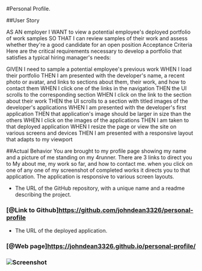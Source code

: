 #Personal Profile.

##User Story

AS AN employer
I WANT to view a potential employee's deployed portfolio of work samples
SO THAT I can review samples of their work and assess whether they're a good candidate for an open position
Acceptance Criteria
Here are the critical requirements necessary to develop a portfolio that satisfies a typical hiring manager's needs:

GIVEN I need to sample a potential employee's previous work
WHEN I load their portfolio
THEN I am presented with the developer's name, a recent photo or avatar, and links to sections about them, their work, and how to contact them
WHEN I click one of the links in the navigation
THEN the UI scrolls to the corresponding section
WHEN I click on the link to the section about their work
THEN the UI scrolls to a section with titled images of the developer's applications
WHEN I am presented with the developer's first application
THEN that application's image should be larger in size than the others
WHEN I click on the images of the applications
THEN I am taken to that deployed application
WHEN I resize the page or view the site on various screens and devices
THEN I am presented with a responsive layout that adapts to my viewport

##Actual Behavior
You are brought to my profile page showing my name and a picture of me standing on my 4runner.
 There are 3 links to direct you to My about me, my work so far, and how to contact me. 
 when you click on one of any one of my screenshot of completed works it directs you to that application.
 The application is responsive to various screen layouts.

 * The URL of the GitHub repository, with a unique name and a readme describing the project.
 ### [@Link to Github]https://github.com/johndean3326/personal-profile

* The URL of the deployed application.
 ### [@Web page]https://johndean3326.github.io/personal-profile/
 
### ![Screenshot](./assets/images/profile-complete.jpg)